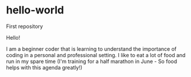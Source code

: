 # hello-world
First repository

Hello!

I am a beginner coder that is learning to understand the importance of coding in a personal and professional setting.
I like to eat a lot of food and run in my spare time (I'm training for a half marathon in June - So food helps with this agenda greatly!)
